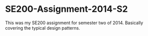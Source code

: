 # SE200-Assignment-2014-S2

This was my SE200 assignment for semester two of 2014. Basically
covering the typical design patterns.
